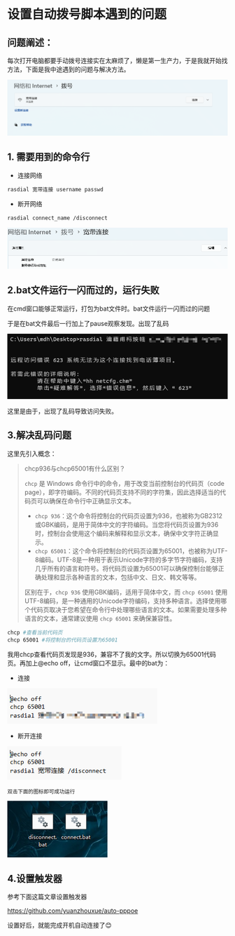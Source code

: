 # 设置自动拨号脚本遇到的问题

## 问题阐述：

每次打开电脑都要手动拨号连接实在太麻烦了，懒是第一生产力，于是我就开始找方法，下面是我中途遇到的问题与解决方法。

![image-20231030151928097](./bat文件运行一闪而过问题.assets/image-20231030151928097.png)



## 1. 需要用到的命令行

- 连接网络

```bash
rasdial 宽带连接 username passwd
```

- 断开网络

```bash
rasdial connect_name /disconnect
```

![image-20231030145947471](./bat文件运行一闪而过问题.assets/image-20231030145947471.png)

## 2.bat文件运行一闪而过的，运行失败

在cmd窗口能够正常运行，打包为bat文件时。bat文件运行一闪而过的问题

于是在bat文件最后一行加上了pause观察发现。出现了乱码

![image-20231030150439283](./bat文件运行一闪而过问题.assets/image-20231030150439283.png)

这里是由于，出现了乱码导致访问失败。

## 3.解决乱码问题

这里先引入概念：

> chcp936与chcp65001有什么区别？
>
> 
>
> `chcp` 是 Windows 命令行中的命令，用于改变当前控制台的代码页（code page），即字符编码。不同的代码页支持不同的字符集，因此选择适当的代码页可以确保在命令行中正确显示文本。
>
> - `chcp 936`：这个命令将控制台的代码页设置为936，也被称为GB2312或GBK编码，是用于简体中文的字符编码。当您将代码页设置为936时，控制台会使用这个编码来解释和显示文本，确保中文字符正确显示。
> - `chcp 65001`：这个命令将控制台的代码页设置为65001，也被称为UTF-8编码。UTF-8是一种用于表示Unicode字符的多字节字符编码，支持几乎所有的语言和符号。将代码页设置为65001可以确保控制台能够正确处理和显示各种语言的文本，包括中文、日文、韩文等等。
>
> 区别在于，`chcp 936` 使用GBK编码，适用于简体中文，而 `chcp 65001` 使用UTF-8编码，是一种通用的Unicode字符编码，支持多种语言。选择使用哪个代码页取决于您希望在命令行中处理哪些语言的文本。如果需要处理多种语言的文本，通常建议使用 `chcp 65001` 来确保兼容性。

```bash
chcp #查看当前代码页
chcp 65001 #将控制台的代码页设置为65001
```

我用chcp查看代码页发现是936，兼容不了我的文字。所以切换为65001代码页。再加上@echo off，让cmd窗口不显示。最中的bat为：

- 连接

![image-20231030151338578](./bat文件运行一闪而过问题.assets/image-20231030151338578.png)

- 断开连接

![image-20231030151215829](./bat文件运行一闪而过问题.assets/image-20231030151215829.png) 

`双击下面的图标即可成功运行`

![image-20231030152212359](./bat文件运行一闪而过问题.assets/image-20231030152212359.png)

## 4.设置触发器

参考下面这篇文章设置触发器

https://github.com/yuanzhouxue/auto-pppoe

设置好后，就能完成开机自动连接了😊